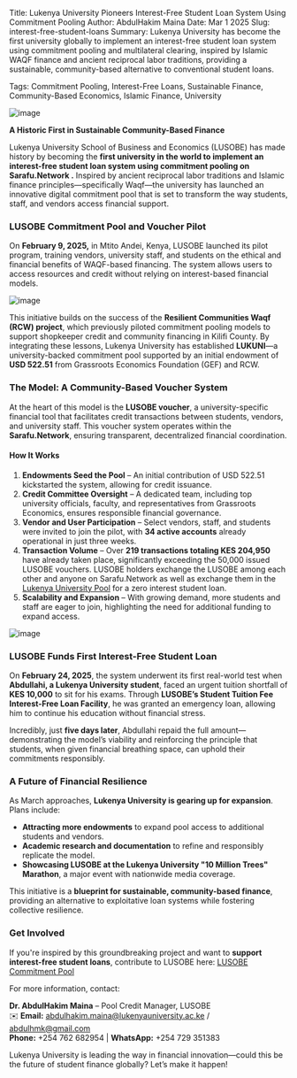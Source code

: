 Title: Lukenya University Pioneers Interest-Free Student Loan System Using Commitment Pooling
Author: AbdulHakim Maina
Date: Mar 1 2025
Slug: interest-free-student-loans
Summary: Lukenya University has become the first university globally to implement an interest-free student loan system using commitment pooling and multilateral clearing, inspired by Islamic WAQF finance and ancient reciprocal labor traditions, providing a sustainable, community-based alternative to conventional student loans.

Tags: Commitment Pooling, Interest-Free Loans, Sustainable Finance, Community-Based Economics, Islamic Finance, University


![image](images/blog/interest-free-student-loans1.webp)

**A Historic First in Sustainable Community-Based Finance**

Lukenya University School of Business and Economics (LUSOBE) has made history by becoming the **first university in the world to implement an interest-free student loan system using commitment pooling on Sarafu.Network .** Inspired by ancient reciprocal labor traditions and Islamic finance principles—specifically Waqf—the university has launched an innovative digital commitment pool that is set to transform the way students, staff, and vendors access financial support.


### **LUSOBE Commitment Pool and Voucher Pilot**

On **February 9, 2025,** in Mtito Andei, Kenya, LUSOBE launched its pilot program, training vendors, university staff, and students on the ethical and financial benefits of WAQF-based financing. The system allows users to access resources and credit without relying on interest-based financial models. 

![image](images/blog/interest-free-student-loans2.webp)


This initiative builds on the success of the **Resilient Communities Waqf (RCW) project**, which previously piloted commitment pooling models to support shopkeeper credit and community financing in Kilifi County. By integrating these lessons, Lukenya University has established **LUKUNI**—a university-backed commitment pool supported by an initial endowment of **USD 522.51** from Grassroots Economics Foundation (GEF) and RCW.


### **The Model: A Community-Based Voucher System**

At the heart of this model is the **LUSOBE voucher**, a university-specific financial tool that facilitates credit transactions between students, vendors, and university staff. This voucher system operates within the **Sarafu.Network**, ensuring transparent, decentralized financial coordination.


#### **How It Works**



1. **Endowments Seed the Pool** – An initial contribution of USD 522.51 kickstarted the system, allowing for credit issuance.
2. **Credit Committee Oversight** – A dedicated team, including top university officials, faculty, and representatives from Grassroots Economics, ensures responsible financial governance.
3. **Vendor and User Participation** – Select vendors, staff, and students were invited to join the pilot, with **34 active accounts** already operational in just three weeks.
4. **Transaction Volume** – Over **219 transactions totaling KES 204,950** have already taken place, significantly exceeding the 50,000 issued LUSOBE vouchers. LUSOBE holders exchange the LUSOBE among each other and anyone on Sarafu.Network as well as exchange them in the [Lukenya University Pool](https://sarafu.network/pools/0xB1a711609914A6A7281f4B0D0D2a52d82F48d884) for a zero interest student loan. 
5. **Scalability and Expansion** – With growing demand, more students and staff are eager to join, highlighting the need for additional funding to expand access.


![image](images/blog/interest-free-student-loans3.webp)


### **LUSOBE Funds First Interest-Free Student Loan**

On **February 24, 2025**, the system underwent its first real-world test when **Abdullahi, a Lukenya University student**, faced an urgent tuition shortfall of **KES 10,000** to sit for his exams. Through **LUSOBE’s Student Tuition Fee Interest-Free Loan Facility**, he was granted an emergency loan, allowing him to continue his education without financial stress.

Incredibly, just **five days later**, Abdullahi repaid the full amount—demonstrating the model’s viability and reinforcing the principle that students, when given financial breathing space, can uphold their commitments responsibly.


### **A Future of Financial Resilience**

As March approaches, **Lukenya University is gearing up for expansion**. Plans include:



* **Attracting more endowments** to expand pool access to additional students and vendors.
* **Academic research and documentation** to refine and responsibly replicate the model.
* **Showcasing LUSOBE at the Lukenya University "10 Million Trees" Marathon**, a major event with nationwide media coverage.

This initiative is a **blueprint for sustainable, community-based finance**, providing an alternative to exploitative loan systems while fostering collective resilience.


### **Get Involved**

If you're inspired by this groundbreaking project and want to **support interest-free student loans**, contribute to LUSOBE here: [LUSOBE Commitment Pool](https://sarafu.network/pools/0xB1a711609914A6A7281f4B0D0D2a52d82F48d884)

For more information, contact:

 **Dr. AbdulHakim Maina** – Pool Credit Manager, LUSOBE \
✉️ **Email:** abdulhakim.maina@lukenyauniversity.ac.ke / abdulhmk@gmail.com \
 **Phone:** +254 762 682954 | **WhatsApp:** +254 729 351383

Lukenya University is leading the way in financial innovation—could this be the future of student finance globally? Let’s make it happen! 
